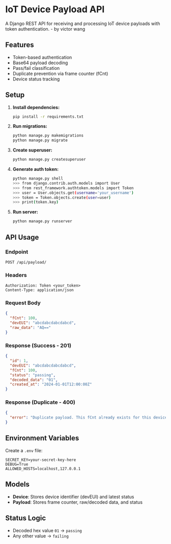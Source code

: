 # IoT Device Payload API

A Django REST API for receiving and processing IoT device payloads with token authentication. - by victor wang

## Features

- Token-based authentication
- Base64 payload decoding
- Pass/fail classification
- Duplicate prevention via frame counter (fCnt)
- Device status tracking

## Setup

1. **Install dependencies:**
   ```bash
   pip install -r requirements.txt
   ```

2. **Run migrations:**
   ```bash
   python manage.py makemigrations
   python manage.py migrate
   ```

3. **Create superuser:**
   ```bash
   python manage.py createsuperuser
   ```

4. **Generate auth token:**
   ```bash
   python manage.py shell
   >>> from django.contrib.auth.models import User
   >>> from rest_framework.authtoken.models import Token
   >>> user = User.objects.get(username='your_username')
   >>> token = Token.objects.create(user=user)
   >>> print(token.key)
   ```

5. **Run server:**
   ```bash
   python manage.py runserver
   ```

## API Usage

### Endpoint
`POST /api/payload/`

### Headers
```
Authorization: Token <your_token>
Content-Type: application/json
```

### Request Body
```json
{
  "fCnt": 100,
  "devEUI": "abcdabcdabcdabcd",
  "raw_data": "AQ=="
}
```

### Response (Success - 201)
```json
{
  "id": 1,
  "devEUI": "abcdabcdabcdabcd",
  "fCnt": 100,
  "status": "passing",
  "decoded_data": "01",
  "created_at": "2024-01-01T12:00:00Z"
}
```

### Response (Duplicate - 400)
```json
{
  "error": "Duplicate payload. This fCnt already exists for this device."
}
```

## Environment Variables

Create a `.env` file:
```
SECRET_KEY=your-secret-key-here
DEBUG=True
ALLOWED_HOSTS=localhost,127.0.0.1
```

## Models

- **Device**: Stores device identifier (devEUI) and latest status
- **Payload**: Stores frame counter, raw/decoded data, and status

## Status Logic

- Decoded hex value `01` → `passing`
- Any other value → `failing`